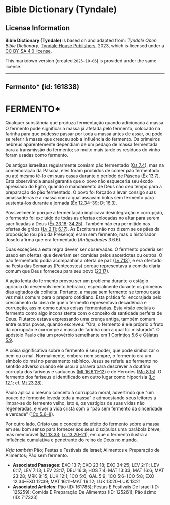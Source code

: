 # Bible Dictionary (Tyndale)

## License Information

**Bible Dictionary (Tyndale)** is based on and adapted from: _Tyndale Open Bible Dictionary_, [Tyndale House Publishers](https://tyndaleopenresources.com/), 2023, which is licensed under a [CC BY-SA 4.0 license](https://creativecommons.org/licenses/by-sa/4.0/legalcode.en).

This markdown version (created `2025-10-06`) is provided under the same license.



--------------------------------

## Fermento* (id: 161838)

FERMENTO\*
==========

Qualquer substância que produza fermentação quando adicionada à massa. O fermento pode significar a massa já afetada pelo fermento, colocado na farinha para que pudesse passar por toda a massa antes de assar, ou pode se referir à massa que cresceu sob a influência do fermento. Os primeiros hebreus aparentemente dependiam de um pedaço de massa fermentada para a transmissão do fermento; só muito mais tarde os resíduos do vinho foram usadas como fermento.

Os antigos israelitas regularmente comiam pão fermentado ([Os 7\.4](https://ref.ly/Hos7:4)), mas na comemoração da Páscoa, eles foram proibidos de comer pão fermentado ou até mesmo tê\-lo em suas casas durante o período de Páscoa ([Êx 13\.7](https://ref.ly/Exod13:7)). Esta observância anual garantia que o povo não esqueceria seu êxodo apressado do Egito, quando o mandamento de Deus não deu tempo para a preparação do pão fermentado. O povo foi forçado a levar consigo suas amassadeiras e a massa com a qual assavam bolos sem fermento para sustentá\-los durante a jornada ([Êx 12\.34–39](https://ref.ly/Exod12:34-Exod12:39); [Dt 16\.3](https://ref.ly/Deut16:3)).

Possivelmente porque a fermentação implicava desintegração e corrupção, o fermento foi excluído de todas as ofertas colocadas no altar para serem sacrificadas a Deus ([Êx 23\.18](https://ref.ly/Exod23:18); [34\.25](https://ref.ly/Exod34:25)). Também não era permitido nas ofertas de grãos ([Lv 2\.11](https://ref.ly/Lev2:11); [6\.17](https://ref.ly/Lev6:17)). As Escrituras não nos dizem se os pães da proposição (ou pão da Presença) eram sem fermento, mas o historiador Josefo afirma que era fermentado (*Antiguidades* 3\.6\.6\).

Duas exceções a esta regra devem ser observadas. O fermento poderia ser usado em ofertas que deveriam ser comidas pelos sacerdotes ou outros. O pão fermentado podia acompanhar a oferta de paz ([Lv 7\.13](https://ref.ly/Lev7:13)), e era ofertado na Festa das Semanas (Pentecostes) porque representava a comida diária comum que Deus forneceu para seu povo ([23\.17](https://ref.ly/Lev23:17)).

A ação lenta do fermento provou ser um problema durante o estágio agrícola do desenvolvimento hebraico, especialmente durante os primeiros dias agitados da colheita. Portanto, a massa sem fermento se tornou cada vez mais comum para o preparo cotidiano. Esta prática foi encorajada pelo crescimento da ideia de que o fermento representava decadência e corrupção, assim como outras coisas fermentadas. Esta visão excluía o fermento como algo inconsistente com o conceito da santidade perfeita de Deus. Plutarco estava expressando uma crença antiga, também comum entre outros povos, quando escreveu: “Ora, o fermento é ele próprio o fruto da corrupção e corrompe a massa de farinha com a qual foi misturado”. O apóstolo Paulo cita um provérbio semelhante em [1 Coríntios 5\.6](https://ref.ly/1Cor5:6) e [Gálatas 5\.9](https://ref.ly/Gal5:9).

A coisa significativa sobre o fermento é seu poder, que pode simbolizar o bem ou o mal. Normalmente, embora nem sempre, o fermento era um símbolo do mal no pensamento rabínico. Jesus se referiu ao fermento no sentido adverso quando ele usou a palavra para descrever a doutrina corrupta dos fariseus e saduceus ([Mt 16\.6,11–12](https://ref.ly/Matt16:6)) e de Herodes ([Mc 8\.15](https://ref.ly/Mark8:15)). O fermento dos fariseus é identificado em outro lugar como hipocrisia ([Lc 12\.1](https://ref.ly/Luke12:1); cf. [Mt 23\.28](https://ref.ly/Matt23:28)).

Paulo aplica o mesmo conceito à corrupção moral, advertindo que “um pouco de fermento leveda toda a massa” e admoestando seus leitores a limpar\-se do fermento velho, isto é, os vestígios de suas vidas não regeneradas, e viver a vida cristã com o “pão sem fermento da sinceridade e verdade” ([1Co 5\.6–8](https://ref.ly/1Cor5:6-1Cor5:8)).

Por outro lado, Cristo usa o conceito de efeito do fermento sobre a massa em seu bom senso para fornecer aos seus discípulos uma parábola breve, mas memorável ([Mt 13\.33](https://ref.ly/Matt13:33); [Lc 13\.20–21](https://ref.ly/Luke13:20-Luke13:21)), em que o fermento ilustra a influência cumulativa e penetrante do reino de Deus no mundo.

*Veja também* Pão; Festas e Festivais de Israel; Alimentos e Preparação de Alimentos; Pão sem fermento.

* **Associated Passages:** EXO 13:7; EXO 23:18; EXO 34:25; LEV 2:11; LEV 6:17; LEV 7:13; LEV 23:17; DEU 16:3; HOS 7:4; MAT 13:33; MAT 16:6; MAT 23:28; MRK 8:15; LUK 12:1; 1CO 5:6; GAL 5:9; 1CO 5:6–1CO 5:8; EXO 12:34–EXO 12:39; MAT 16:11–MAT 16:12; LUK 13:20–LUK 13:21
* **Associated Articles:** Pão (ID: 161785); Festas E Festivais De Israel (ID: 125259); Comida E Preparação De Alimentos (ID: 125261); Pão ázimo (ID: 717323)

